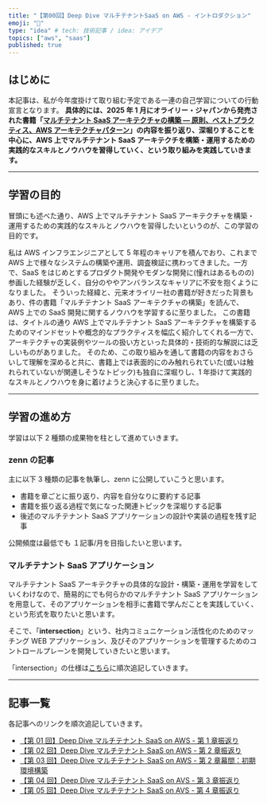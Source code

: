 ```yaml
---
title: "【第00回】Deep Dive マルチテナントSaaS on AWS - イントロダクション"
emoji: "🤿"
type: "idea" # tech: 技術記事 / idea: アイデア
topics: ["aws", "saas"]
published: true
---
```


## はじめに

本記事は、私が今年度掛けて取り組む予定である一連の自己学習についての行動宣言となります。 **具体的には、2025 年 1 月にオライリー・ジャパンから発売された書籍「[マルチテナント SaaS アーキテクチャの構築 ― 原則、ベストプラクティス、AWS アーキテクチャパターン](https://www.oreilly.co.jp/books/9784814401017/)」の内容を振り返り、深堀りすることを中心に、AWS 上でマルチテナント SaaS アーキテクチを構築・運用するための実践的なスキルとノウハウを習得していく、という取り組みを実践していきます。**

---

## 学習の目的

冒頭にも述べた通り、AWS 上でマルチテナント SaaS アーキテクチャを構築・運用するための実践的なスキルとノウハウを習得したいというのが、この学習の目的です。

私は AWS インフラエンジニアとして 5 年程のキャリアを積んでおり、これまで AWS 上で様々なシステムの構築や運用、調査検証に携わってきました。一方で、SaaS をはじめとするプロダクト開発やモダンな開発に(憧れはあるものの)参画した経験が乏しく、自分のややアンバランスなキャリアに不安を抱くようになりました。
そういった経緯と、元来オライリー社の書籍が好きだった背景もあり、件の書籍「マルチテナント SaaS アーキテクチャの構築」を読んで、AWS 上での SaaS 開発に関するノウハウを学習するに至りました。
この書籍は、タイトルの通り AWS 上でマルチテナント SaaS アーキテクチャを構築するためのマインドセットや概念的なプラクティスを幅広く紹介してくれる一方で、アーキテクチャの実装例やツールの扱い方といった具体的・技術的な解説には乏しいものがありました。
そのため、この取り組みを通して書籍の内容をおさらいして理解を深めると共に、書籍上では表面的にのみ触れられていた(或いは触れられていないが関連しそうなトピック)も独自に深堀りし、1 年掛けて実践的なスキルとノウハウを身に着けようと決心するに至りました。

---

## 学習の進め方

学習は以下 2 種類の成果物を柱として進めていきます。

### zenn の記事

主に以下 3 種類の記事を執筆し、zenn に公開していこうと思います。

- 書籍を章ごとに振り返り、内容を自分なりに要約する記事
- 書籍を振り返る過程で気になった関連トピックを深堀りする記事
- 後述のマルチテナント SaaS アプリケーションの設計や実装の過程を残す記事

公開頻度は最低でも １記事/月を目指したいと思います。

### マルチテナント SaaS アプリケーション

マルチテナント SaaS アーキテクチャの具体的な設計・構築・運用を学習をしていくわけなので、簡易的にでも何らかのマルチテナント SaaS アプリケーションを用意して、そのアプリケーションを相手に書籍で学んだことを実践していく、という形式を取りたいと思います。

そこで、「**intersection**」という、社内コミュニケーション活性化のためのマッチング WEB アプリケーション、及びそのアプリケーションを管理するためのコントロールプレーンを開発していきたいと思います。

「intersection」の仕様は[こちら](https://github.com/horietakehiro/deep-dive-multi-tenant-saas-on-aws/blob/main/projects/intersection/README.md)に順次追記していきます。

---

## 記事一覧

各記事へのリンクを順次追記していきます。

- [【第 01 回】Deep Dive マルチテナント SaaS on AWS - 第 1 章振返り](https://zenn.dev/horietakehiro/articles/deep-dive-multi-tenant-saas-on-aws-01)
- [【第 02 回】Deep Dive マルチテナント SaaS on AWS - 第 2 章振返り](https://zenn.dev/horietakehiro/articles/deep-dive-multi-tenant-saas-on-aws-02)
- [【第 03 回】Deep Dive マルチテナント SaaS on AWS - 第 2 章幕間：初期環境構築](https://zenn.dev/horietakehiro/articles/deep-dive-multi-tenant-saas-on-aws-03)
- [【第 04 回】Deep Dive マルチテナント SaaS on AVS - 第 3 章振返り](https://zenn.dev/horietakehiro/articles/deep-dive-multi-tenant-saas-on-aws-04)
- [【第 05 回】Deep Dive マルチテナント SaaS on AVS - 第 4 章振返り](https://zenn.dev/horietakehiro/articles/deep-dive-multi-tenant-saas-on-aws-05)
